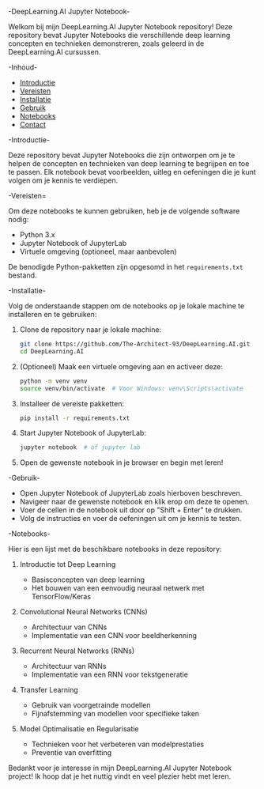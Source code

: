 
-DeepLearning.AI Jupyter Notebook-

Welkom bij mijn DeepLearning.AI Jupyter Notebook repository! Deze repository bevat Jupyter Notebooks die verschillende deep learning concepten en technieken demonstreren, zoals geleerd in de DeepLearning.AI cursussen.

-Inhoud-

- [Introductie](#introductie)
- [Vereisten](#vereisten)
- [Installatie](#installatie)
- [Gebruik](#gebruik)
- [Notebooks](#notebooks)
- [Contact](#contact)

-Introductie-

Deze repository bevat Jupyter Notebooks die zijn ontworpen om je te helpen de concepten en technieken van deep learning te begrijpen en toe te passen. Elk notebook bevat voorbeelden, uitleg en oefeningen die je kunt volgen om je kennis te verdiepen.

-Vereisten=

Om deze notebooks te kunnen gebruiken, heb je de volgende software nodig:

- Python 3.x
- Jupyter Notebook of JupyterLab
- Virtuele omgeving (optioneel, maar aanbevolen)

De benodigde Python-pakketten zijn opgesomd in het `requirements.txt` bestand.

-Installatie-

Volg de onderstaande stappen om de notebooks op je lokale machine te installeren en te gebruiken:

1. Clone de repository naar je lokale machine:
    ```bash
    git clone https://github.com/The-Architect-93/DeepLearning.AI.git
    cd DeepLearning.AI
    ```

2. (Optioneel) Maak een virtuele omgeving aan en activeer deze:
    ```bash
    python -m venv venv
    source venv/bin/activate  # Voor Windows: venv\Scripts\activate
    ```

3. Installeer de vereiste pakketten:
    ```bash
    pip install -r requirements.txt
    ```

4. Start Jupyter Notebook of JupyterLab:
    ```bash
    jupyter notebook  # of jupyter lab
    ```

5. Open de gewenste notebook in je browser en begin met leren!

-Gebruik-

- Open Jupyter Notebook of JupyterLab zoals hierboven beschreven.
- Navigeer naar de gewenste notebook en klik erop om deze te openen.
- Voer de cellen in de notebook uit door op "Shift + Enter" te drukken.
- Volg de instructies en voer de oefeningen uit om je kennis te testen.

-Notebooks-

Hier is een lijst met de beschikbare notebooks in deze repository:

1. Introductie tot Deep Learning
    - Basisconcepten van deep learning
    - Het bouwen van een eenvoudig neuraal netwerk met TensorFlow/Keras

2. Convolutional Neural Networks (CNNs)
    - Architectuur van CNNs
    - Implementatie van een CNN voor beeldherkenning

3. Recurrent Neural Networks (RNNs)
    - Architectuur van RNNs
    - Implementatie van een RNN voor tekstgeneratie

4. Transfer Learning
    - Gebruik van voorgetrainde modellen
    - Fijnafstemming van modellen voor specifieke taken

5. Model Optimalisatie en Regularisatie
    - Technieken voor het verbeteren van modelprestaties
    - Preventie van overfitting

Bedankt voor je interesse in mijn DeepLearning.AI Jupyter Notebook project! Ik hoop dat je het nuttig vindt en veel plezier hebt met leren.
```
